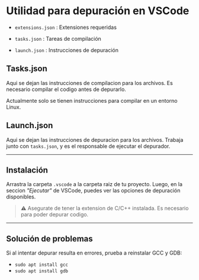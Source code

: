 # Utilidad para depuración en VSCode

- `extensions.json` : Extensiones requeridas

- `tasks.json` : Tareas de compilación

- `launch.json` : Instrucciones de depuración

## Tasks.json

Aqui se dejan las instrucciones de compilacion para los archivos. Es necesario compilar el codigo antes de depurarlo.

Actualmente solo se tienen instrucciones para compilar en un entorno Linux.

## Launch.json

Aqui se dejan las instrucciones de depuracion para los archivos. Trabaja junto con `tasks.json`, y es el responsable de ejecutar el depurador.

---

## Instalación

Arrastra la carpeta `.vscode` a la carpeta raiz de tu proyecto. Luego, en la seccion *"Ejecutar"* de VSCode, puedes ver las opciones de depuración disponibles.

> ⚠ Asegurate de tener la extension de C/C++ instalada. Es necesario para poder depurar codigo.

---

## Solución de problemas

Si al intentar depurar resulta en errores, prueba a reinstalar GCC y GDB:

- `sudo apt install gcc`
- `sudo apt install gdb`
